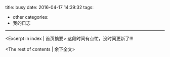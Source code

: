 title: busy
date: 2016-04-17 14:39:32
tags: 
  - other
categories: 
  - 我的日志
---
<Excerpt in index | 首页摘要>
这段时间有点忙，没时间更新了!!!
<!-- more -->
<The rest of contents | 余下全文>
